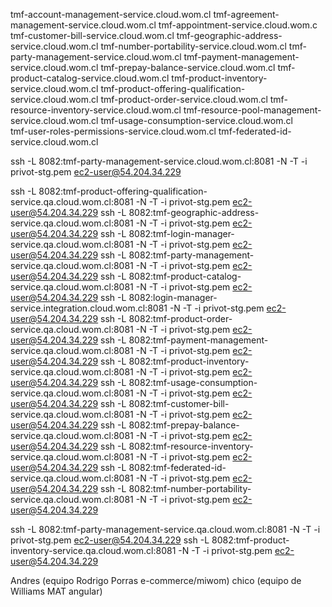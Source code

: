 tmf-account-management-service.cloud.wom.cl
tmf-agreement-management-service.cloud.wom.cl
tmf-appointment-service.cloud.wom.c
tmf-customer-bill-service.cloud.wom.cl
tmf-geographic-address-service.cloud.wom.cl
tmf-number-portability-service.cloud.wom.cl
tmf-party-management-service.cloud.wom.cl
tmf-payment-management-service.cloud.wom.cl
tmf-prepay-balance-service.cloud.wom.cl
tmf-product-catalog-service.cloud.wom.cl
tmf-product-inventory-service.cloud.wom.cl
tmf-product-offering-qualification-service.cloud.wom.cl
tmf-product-order-service.cloud.wom.cl
tmf-resource-inventory-service.cloud.wom.cl
tmf-resource-pool-management-service.cloud.wom.cl
tmf-usage-consumption-service.cloud.wom.cl  
tmf-user-roles-permissions-service.cloud.wom.cl
tmf-federated-id-service.cloud.wom.cl

ssh -L 8082:tmf-party-management-service.cloud.wom.cl:8081 -N -T -i privot-stg.pem ec2-user@54.204.34.229

ssh -L 8082:tmf-product-offering-qualification-service.qa.cloud.wom.cl:8081 -N -T -i privot-stg.pem ec2-user@54.204.34.229
ssh -L 8082:tmf-geographic-address-service.qa.cloud.wom.cl:8081 -N -T -i privot-stg.pem ec2-user@54.204.34.229
ssh -L 8082:tmf-login-manager-service.qa.cloud.wom.cl:8081 -N -T -i privot-stg.pem ec2-user@54.204.34.229
ssh -L 8082:tmf-party-management-service.qa.cloud.wom.cl:8081 -N -T -i privot-stg.pem ec2-user@54.204.34.229
ssh -L 8082:tmf-product-catalog-service.qa.cloud.wom.cl:8081 -N -T -i privot-stg.pem ec2-user@54.204.34.229
ssh -L 8082:login-manager-service.integration.cloud.wom.cl:8081 -N -T -i privot-stg.pem ec2-user@54.204.34.229
ssh -L 8082:tmf-product-order-service.qa.cloud.wom.cl:8081 -N -T -i privot-stg.pem ec2-user@54.204.34.229
ssh -L 8082:tmf-payment-management-service.qa.cloud.wom.cl:8081 -N -T -i privot-stg.pem ec2-user@54.204.34.229
ssh -L 8082:tmf-product-inventory-service.qa.cloud.wom.cl:8081 -N -T -i privot-stg.pem ec2-user@54.204.34.229
ssh -L 8082:tmf-usage-consumption-service.qa.cloud.wom.cl:8081 -N -T -i privot-stg.pem ec2-user@54.204.34.229
ssh -L 8082:tmf-customer-bill-service.qa.cloud.wom.cl:8081 -N -T -i privot-stg.pem ec2-user@54.204.34.229
ssh -L 8082:tmf-prepay-balance-service.qa.cloud.wom.cl:8081 -N -T -i privot-stg.pem ec2-user@54.204.34.229
ssh -L 8082:tmf-resource-inventory-service.qa.cloud.wom.cl:8081 -N -T -i privot-stg.pem ec2-user@54.204.34.229
ssh -L 8082:tmf-federated-id-service.qa.cloud.wom.cl:8081 -N -T -i privot-stg.pem ec2-user@54.204.34.229
ssh -L 8082:tmf-number-portability-service.qa.cloud.wom.cl:8081 -N -T -i privot-stg.pem ec2-user@54.204.34.229



ssh -L 8082:tmf-party-management-service.qa.cloud.wom.cl:8081 -N -T -i privot-stg.pem ec2-user@54.204.34.229
ssh -L 8082:tmf-product-inventory-service.qa.cloud.wom.cl:8081 -N -T -i privot-stg.pem ec2-user@54.204.34.229

Andres (equipo Rodrigo Porras e-commerce/miwom)
chico (equipo de Williams MAT angular)